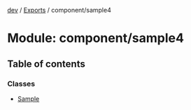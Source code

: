 [dev](../README.md) / [Exports](../modules.md) / component/sample4

# Module: component/sample4

## Table of contents

### Classes

- [Sample](../classes/component_sample4.Sample.md)

